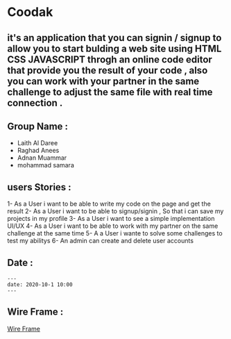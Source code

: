 # Coodak

## it's an application that  you can signin / signup  to allow you to start bulding a web site using **HTML** **CSS** **JAVASCRIPT**  throgh an online code editor that provide you the result of your code , also you can work with your partner in the same challenge to adjust the same file with real time connection  . 


## Group Name : 

- Laith Al Daree 
- Raghad Anees 
- Adnan Muammar 
- mohammad samara

## users Stories : 

1- As a User i want to be able to write my code on the page and get the result 
2- As a User i want to be able to signup/signin ,  So that i can save my projects in my profile 
3- As a User i want to see a simple implementation UI/UX 
4- As a User i want to be able to work with my partner on the same challenge at the same time 
5- A a User i wante to solve some challenges to test my abilitys 
6- An admin can create and delete user accounts

## Date :
```
---
date: 2020-10-1 10:00
---
```



## Wire Frame :

[ Wire Frame](https://wireframe.cc/pro/pp/fa4c8b89c378873)
